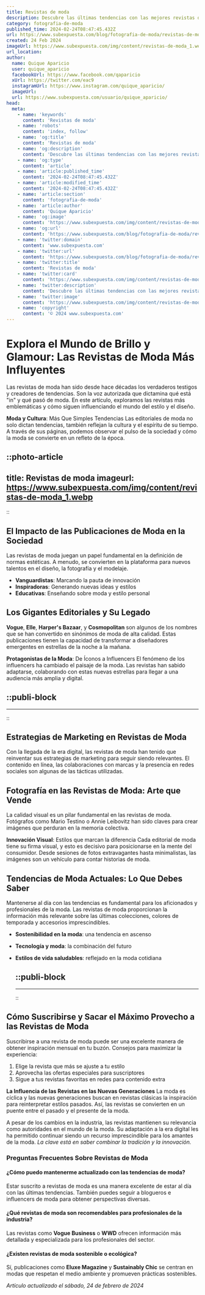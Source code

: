 ```yaml
---
title: Revistas de moda
description: Descubre las últimas tendencias con las mejores revistas de moda. Consejos de estilo, noticias y exclusivas del mundo fashion. ¡Inspírate hoy!
category: fotografia-de-moda
published_time: 2024-02-24T08:47:45.432Z
url: https://www.subexpuesta.com/blog/fotografia-de-moda/revistas-de-moda
created: 24 Feb 2024
imageUrl: https://www.subexpuesta.com/img/content/revistas-de-moda_1.webp
url_location:
author:
  name: Quique Aparicio
  user: quique_aparicio
  facebookUrl: https://www.facebook.com/qaparicio
  xUrl: https://twitter.com/eac9
  instagramUrl: https://www.instagram.com/quique_aparicio/
  imageUrl: 
  url: https://www.subexpuesta.com/usuario/quique_aparicio/
head:
  meta:
    - name: 'keywords'
      content: 'Revistas de moda'
    - name: 'robots'
      content: 'index, follow'
    - name: 'og:title'
      content: 'Revistas de moda'
    - name: 'og:description'
      content: 'Descubre las últimas tendencias con las mejores revistas de moda. Consejos de estilo, noticias y exclusivas del mundo fashion. ¡Inspírate hoy!'
    - name: 'og:type'
      content: 'article'
    - name: 'article:published_time'
      content: '2024-02-24T08:47:45.432Z'
    - name: 'article:modified_time'
      content: '2024-02-24T08:47:45.432Z'
    - name: 'article:section'
      content: 'fotografia-de-moda'
    - name: 'article:author'
      content: 'Quique Aparicio'
    - name: 'og:image'
      content: 'https://www.subexpuesta.com/img/content/revistas-de-moda_1.webp'
    - name: 'og:url'
      content: 'https://www.subexpuesta.com/blog/fotografia-de-moda/revistas-de-moda'
    - name: 'twitter:domain'
      content: 'www.subexpuesta.com'
    - name: 'twitter:url'
      content: 'https://www.subexpuesta.com/blog/fotografia-de-moda/revistas-de-moda'
    - name: 'twitter:title'
      content: 'Revistas de moda'
    - name: 'twitter:card'
      content: 'https://www.subexpuesta.com/img/content/revistas-de-moda_1.webp'
    - name: 'twitter:description'
      content: 'Descubre las últimas tendencias con las mejores revistas de moda. Consejos de estilo, noticias y exclusivas del mundo fashion. ¡Inspírate hoy!'
    - name: 'twitter:image'
      content: 'https://www.subexpuesta.com/img/content/revistas-de-moda_1.webp'
    - name: 'copyright'
      content: '© 2024 www.subexpuesta.com'
---
```

# Explora el Mundo de Brillo y Glamour: Las Revistas de Moda Más Influyentes

Las revistas de moda han sido desde hace décadas los verdaderos testigos y creadores de tendencias. Son la voz autorizada que dictamina qué está "in" y qué pasó de moda. En este artículo, exploramos las revistas más emblemáticas y cómo siguen influenciando el mundo del estilo y el diseño.

**Moda y Cultura**: Más Que Simples Tendencias
Las editoriales de moda no solo dictan tendencias, también reflejan la cultura y el espíritu de su tiempo. A través de sus páginas, podemos observar el pulso de la sociedad y cómo la moda se convierte en un refleto de la época.


::photo-article
---
title: Revistas de moda
imageurl: https://www.subexpuesta.com/img/content/revistas-de-moda_1.webp
---
::


## El Impacto de las Publicaciones de Moda en la Sociedad
Las revistas de moda juegan un papel fundamental en la definición de normas estéticas. A menudo, se convierten en la plataforma para nuevos talentos en el diseño, la fotografía y el modelaje.

- **Vanguardistas**: Marcando la pauta de innovación
- **Inspiradoras**: Generando nuevas ideas y estilos
- **Educativas**: Enseñando sobre moda y estilo personal

## Los Gigantes Editoriales y Su Legado
**Vogue**, **Elle**, **Harper's Bazaar**, y **Cosmopolitan** son algunos de los nombres que se han convertido en sinónimos de moda de alta calidad. Estas publicaciones tienen la capacidad de transformar a diseñadores emergentes en estrellas de la noche a la mañana.

**Protagonistas de la Moda**: De Íconos a Influencers
El fenómeno de los influencers ha cambiado el paisaje de la moda. Las revistas han sabido adaptarse, colaborando con estas nuevas estrellas para llegar a una audiencia más amplia y digital.


  ::publi-block
  ---
  ---
  ::
  
  
## Estrategias de Marketing en Revistas de Moda
Con la llegada de la era digital, las revistas de moda han tenido que reinventar sus estrategias de marketing para seguir siendo relevantes. El contenido en línea, las colaboraciones con marcas y la presencia en redes sociales son algunas de las tácticas utilizadas.

## Fotografía en las Revistas de Moda: Arte que Vende
La calidad visual es un pilar fundamental en las revistas de moda. Fotógrafos como Mario Testino o Annie Leibovitz han sido claves para crear imágenes que perduran en la memoria colectiva.

**Innovación Visual**: Estilos que marcan la diferencia
Cada editorial de moda tiene su firma visual, y esto es decisivo para posicionarse en la mente del consumidor. Desde sesiones de fotos extravagantes hasta minimalistas, las imágenes son un vehículo para contar historias de moda.

## Tendencias de Moda Actuales: Lo Que Debes Saber
Mantenerse al día con las tendencias es fundamental para los aficionados y profesionales de la moda. Las revistas de moda proporcionan la información más relevante sobre las últimas colecciones, colores de temporada y accesorios imprescindibles.

- **Sostenibilidad en la moda**: una tendencia en ascenso
- **Tecnología y moda**: la combinación del futuro
- **Estilos de vida saludables**: reflejado en la moda cotidiana


  ::publi-block
  ---
  ---
  ::
  
  
## Cómo Suscribirse y Sacar el Máximo Provecho a las Revistas de Moda
Suscribirse a una revista de moda puede ser una excelente manera de obtener inspiración mensual en tu buzón. Consejos para maximizar la experiencia:

1. Elige la revista que más se ajuste a tu estilo
2. Aprovecha las ofertas especiales para suscriptores
3. Sigue a tus revistas favoritas en redes para contenido extra

**La Influencia de las Revistas en las Nuevas Generaciones**
La moda es cíclica y las nuevas generaciones buscan en revistas clásicas la inspiración para reinterpretar estilos pasados. Así, las revistas se convierten en un puente entre el pasado y el presente de la moda.

A pesar de los cambios en la industria, las revistas mantienen su relevancia como autoridades en el mundo de la moda. Su adaptación a la era digital les ha permitido continuar siendo un recurso imprescindible para los amantes de la moda. *La clave está en saber combinar la tradición y la innovación.*

### Preguntas Frecuentes Sobre Revistas de Moda

#### ¿Cómo puedo mantenerme actualizado con las tendencias de moda?
Estar suscrito a revistas de moda es una manera excelente de estar al día con las últimas tendencias. También puedes seguir a blogueros e influencers de moda para obtener perspectivas diversas.

#### ¿Qué revistas de moda son recomendables para profesionales de la industria?
Las revistas como **Vogue Business** o **WWD** ofrecen información más detallada y especializada para los profesionales del sector.

#### ¿Existen revistas de moda sostenible o ecológica?
Sí, publicaciones como **Eluxe Magazine** y **Sustainably Chic** se centran en modas que respetan el medio ambiente y promueven prácticas sostenibles.

_Artículo actualizado el sábado, 24 de febrero de 2024_